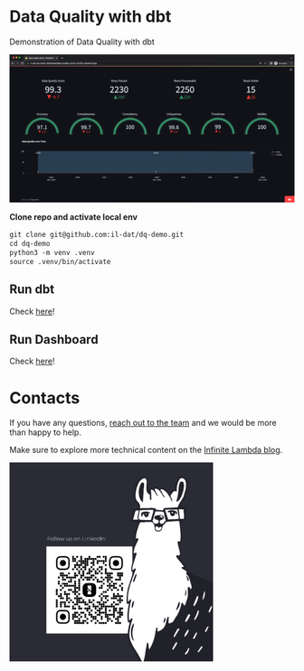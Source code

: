 # Data Quality with dbt
Demonstration of Data Quality with dbt

![Streamlit dashboard](https://raw.githubusercontent.com/il-dat/dq-demo/main/assets/img/simple-dashboard.png)

**Clone repo and activate local env**
```
git clone git@github.com:il-dat/dq-demo.git
cd dq-demo
python3 -m venv .venv
source .venv/bin/activate
```

## Run dbt
Check [here](/dbt/README.md)!

## Run Dashboard
Check [here](/dashboard/README.md)!


# Contacts
If you have any questions, [reach out to the team](https://infinitelambda.com/contacts/) and we would be more than happy to help.

Make sure to explore more technical content on the [Infinite Lambda blog](https://infinitelambda.com/category/tech-blog/).

<img src="https://raw.githubusercontent.com/il-dat/dq-demo/main/assets/img/follow-il.jpg" alt= “” width="360" height="352">
